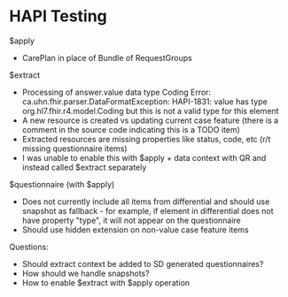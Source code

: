 # HAPI Testing

$apply

* CarePlan in place of Bundle of RequestGroups

$extract

* Processing of answer.value data type Coding
     Error:  ca.uhn.fhir.parser.DataFormatException: HAPI-1831: value has type org.hl7.fhir.r4.model.Coding but this is not a valid type for this element
* A new resource is created vs updating current case feature (there is a comment in the source code indicating this is a TODO item)
* Extracted resources are missing properties like status, code, etc (r/t missing questionnaire items)
* I was unable to enable this with $apply + data context with QR and instead called $extract separately

$questionnaire (with $apply)

* Does not currently include all items from differential and should use snapshot as fallback - for example, if element in differential does not have property "type", it will not appear on the questionnaire
* Should use hidden extension on non-value case feature items

Questions:
* Should extract context be added to SD generated questionnaires?
* How should we handle snapshots?
* How to enable $extract with $apply operation